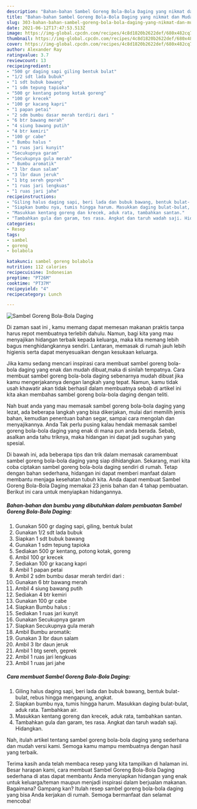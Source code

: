 ```yaml
---
description: "Bahan-bahan Sambel Goreng Bola-Bola Daging yang nikmat dan Mudah Dibuat"
title: "Bahan-bahan Sambel Goreng Bola-Bola Daging yang nikmat dan Mudah Dibuat"
slug: 303-bahan-bahan-sambel-goreng-bola-bola-daging-yang-nikmat-dan-mudah-dibuat
date: 2021-06-12T17:47:53.513Z
image: https://img-global.cpcdn.com/recipes/4c8d1820b2622def/680x482cq70/sambel-goreng-bola-bola-daging-foto-resep-utama.jpg
thumbnail: https://img-global.cpcdn.com/recipes/4c8d1820b2622def/680x482cq70/sambel-goreng-bola-bola-daging-foto-resep-utama.jpg
cover: https://img-global.cpcdn.com/recipes/4c8d1820b2622def/680x482cq70/sambel-goreng-bola-bola-daging-foto-resep-utama.jpg
author: Alexander Ray
ratingvalue: 3.7
reviewcount: 13
recipeingredient:
- "500 gr daging sapi giling bentuk bulat"
- "1/2 sdt lada bubuk"
- "1 sdt bubuk bawang"
- "1 sdm tepung tapioka"
- "500 gr kentang potong kotak goreng"
- "100 gr krecek"
- "100 gr kacang kapri"
- "1 papan petai"
- "2 sdm bumbu dasar merah terdiri dari "
- "6 btr bawang merah"
- "4 siung bawang putih"
- "4 btr kemiri"
- "100 gr cabe"
- " Bumbu halus "
- "1 ruas jari kunyit"
- "Secukupnya garam"
- "Secukupnya gula merah"
- " Bumbu aromatik"
- "3 lbr daun salam"
- "3 lbr daun jeruk"
- "1 btg sereh geprek"
- "1 ruas jari lengkuas"
- "1 ruas jari jahe"
recipeinstructions:
- "Giling halus daging sapi, beri lada dan bubuk bawang, bentuk bulat- bulat, rebus hingga mengapung, angkat."
- "Siapkan bumbu nya, tumis hingga harum. Masukkan daging bulat-bulat, aduk rata. Tambahkan air."
- "Masukkan kentang goreng dan krecek, aduk rata, tambahkan santan."
- "Tambahkan gula dan garam, tes rasa. Angkat dan taruh wadah saji. Hidangkan."
categories:
- Resep
tags:
- sambel
- goreng
- bolabola

katakunci: sambel goreng bolabola 
nutrition: 112 calories
recipecuisine: Indonesian
preptime: "PT26M"
cooktime: "PT37M"
recipeyield: "4"
recipecategory: Lunch

---
```



![Sambel Goreng Bola-Bola Daging](https://img-global.cpcdn.com/recipes/4c8d1820b2622def/680x482cq70/sambel-goreng-bola-bola-daging-foto-resep-utama.jpg)

Di zaman  saat ini , kamu memang dapat memesan makanan praktis tanpa harus repot membuatnya terlebih dahulu. Namun, bagi kita yang mau menyajikan hidangan terbaik kepada keluarga, maka kita memang lebih bagus menghidangkannya sendiri. Lantaran, memasak di rumah jauh lebih higienis serta dapat menyesuaikan dengan kesukaan keluarga.

Jika kamu sedang mencari inspirasi cara membuat sambel goreng bola-bola daging yang enak dan mudah dibuat,maka di sinilah tempatnya. Cara membuat sambel goreng bola-bola daging  sebenarnya mudah dibuat jika kamu mengerjakannya dengan langkah yang tepat. Namun, kamu tidak usah khawatir akan tidak berhasil dalam membuatnya 
sebab di artikel ini kita akan membahas sambel goreng bola-bola daging dengan teliti.  



Nah buat anda yang mau memasak sambel goreng bola-bola daging yang lezat, ada beberapa langkah yang bisa dikerjakan, mulai dari memilih jenis bahan, kemudian penentuan bahan segar, sampai cara mengolah dan menyajikannya. Anda Tak perlu pusing kalau hendak memasak sambel goreng bola-bola daging yang enak di mana pun anda berada. Sebab, asalkan anda  tahu triknya, maka hidangan ini dapat jadi suguhan yang spesial.

Di bawah ini, ada beberapa tips dan trik dalam memasak caramembuat sambel goreng bola-bola daging yang siap dihidangkan. Sekarang, mari kita coba ciptakan sambel goreng bola-bola daging sendiri di rumah. Tetap dengan bahan sederhana, hidangan ini dapat memberi manfaat dalam membantu menjaga kesehatan tubuh kita. Anda dapat membuat Sambel Goreng Bola-Bola Daging memakai 23 jenis bahan dan 4 tahap pembuatan. Berikut ini cara untuk menyiapkan hidangannya.

<!--inarticleads1-->

##### Bahan-bahan dan bumbu yang dibutuhkan dalam pembuatan Sambel Goreng Bola-Bola Daging:

1. Gunakan 500 gr daging sapi, giling, bentuk bulat
1. Gunakan 1/2 sdt lada bubuk
1. Siapkan 1 sdt bubuk bawang
1. Gunakan 1 sdm tepung tapioka
1. Sediakan 500 gr kentang, potong kotak, goreng
1. Ambil 100 gr krecek
1. Sediakan 100 gr kacang kapri
1. Ambil 1 papan petai
1. Ambil 2 sdm bumbu dasar merah terdiri dari :
1. Gunakan 6 btr bawang merah
1. Ambil 4 siung bawang putih
1. Sediakan 4 btr kemiri
1. Gunakan 100 gr cabe
1. Siapkan  Bumbu halus :
1. Sediakan 1 ruas jari kunyit
1. Gunakan Secukupnya garam
1. Siapkan Secukupnya gula merah
1. Ambil  Bumbu aromatik:
1. Gunakan 3 lbr daun salam
1. Ambil 3 lbr daun jeruk
1. Ambil 1 btg sereh, geprek
1. Ambil 1 ruas jari lengkuas
1. Ambil 1 ruas jari jahe




<!--inarticleads2-->

##### Cara membuat Sambel Goreng Bola-Bola Daging:

1. Giling halus daging sapi, beri lada dan bubuk bawang, bentuk bulat- bulat, rebus hingga mengapung, angkat.
1. Siapkan bumbu nya, tumis hingga harum. Masukkan daging bulat-bulat, aduk rata. Tambahkan air.
1. Masukkan kentang goreng dan krecek, aduk rata, tambahkan santan.
1. Tambahkan gula dan garam, tes rasa. Angkat dan taruh wadah saji. Hidangkan.




Nah, itulah artikel tentang  sambel goreng bola-bola daging  yang sederhana dan mudah versi kami. Semoga kamu mampu membuatnya dengan hasil yang terbaik. 

Terima kasih anda telah membaca resep yang kita tampilkan di halaman ini. Besar harapan kami, cara membuat  Sambel Goreng Bola-Bola Daging sederhana di atas dapat membantu Anda menyiapkan hidangan yang enak untuk keluarga/teman maupun menjadi inspirasi dalam berjualan makanan. Bagaimana? Gampang kan? Itulah resep sambel goreng bola-bola daging yang bisa Anda kerjakan di rumah. Semoga bermanfaat dan selamat mencoba!

